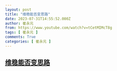 ```yaml
---
layout: post
title: "维稳能否变思路"
date: 2023-07-31T14:55:52.000Z
author: 崔永元
from: https://www.youtube.com/watch?v=tCetMIMcT8g
tags: [ 崔永元 ]
comments: True
categories: [ 崔永元 ]
---
```

<!--1690815352000-->
[维稳能否变思路](https://www.youtube.com/watch?v=tCetMIMcT8g)
------

<div>

</div>

